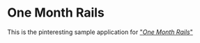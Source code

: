 # One Month Rails

This is the pinteresting sample application for ["*One Month Rails*"](http://onemonthrails.com)